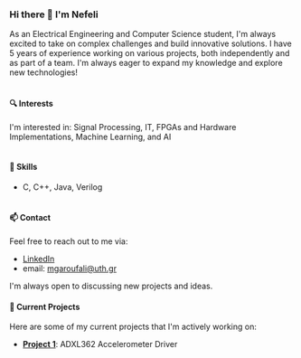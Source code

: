

### Hi there 👋 I'm Nefeli

As an Electrical Engineering and Computer Science student, I'm always excited to take on complex challenges and build innovative solutions. 
I have 5 years of experience working on various projects, both independently and as part of a team. 
I'm always eager to expand my knowledge and explore new technologies!
<br/><br/>

#### 🔍 Interests
I'm interested in: Signal Processing, IT, FPGAs and Hardware Implementations, Machine Learning, and AI
<br/><br/>

#### 🌱 Skills
- C, C++, Java, Verilog
<br/><br/>

#### 📫 Contact
Feel free to reach out to me via: 
- [LinkedIn](https://www.linkedin.com/in/maria-nefeli-garoufali-75b8b8210/)
- email: mgaroufali@uth.gr

I'm always open to discussing new projects and ideas.

#### 🔭 Current Projects
Here are some of my current projects that I'm actively working on:
- **<ins>Project 1</ins>**: ADXL362 Accelerometer Driver

